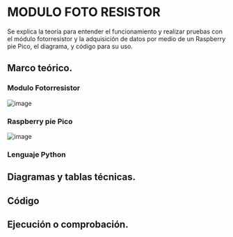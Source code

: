 # MODULO FOTO RESISTOR

Se explica la teoría para entender el funcionamiento y realizar pruebas con el módulo fotorresistor y la adquisición de datos por medio de un Raspberry pie Pico, el diagrama, y código para su uso.

## Marco teórico.
### Modulo Fotorresistor
![image](https://user-images.githubusercontent.com/89375469/144342999-5d83180b-d8aa-4e65-96d7-d7aa7ccf9a5f.png)
### Raspberry pie Pico
![image](https://user-images.githubusercontent.com/89375469/144343041-0982f436-9ed6-4513-beea-362750d99587.png)
### Lenguaje Python
## Diagramas y tablas técnicas.
## Código
## Ejecución o comprobación.
